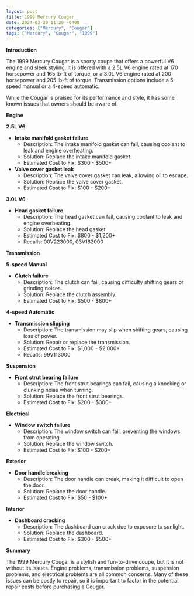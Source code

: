 ```yaml
---
layout: post
title: 1999 Mercury Cougar
date: 2024-03-30 11:29 -0400
categories: ["Mercury", "Cougar"]
tags: ["Mercury", "Cougar", "1999"]
---
```

**Introduction**

The 1999 Mercury Cougar is a sporty coupe that offers a powerful V6 engine and sleek styling. It is offered with a 2.5L V6 engine rated at 170 horsepower and 165 lb-ft of torque, or a 3.0L V6 engine rated at 200 horsepower and 205 lb-ft of torque. Transmission options include a 5-speed manual or a 4-speed automatic.

While the Cougar is praised for its performance and style, it has some known issues that owners should be aware of.

**Engine**

**2.5L V6**

* **Intake manifold gasket failure**
    * Description: The intake manifold gasket can fail, causing coolant to leak and engine overheating.
    * Solution: Replace the intake manifold gasket.
    * Estimated Cost to Fix: $300 - $500+
* **Valve cover gasket leak**
    * Description: The valve cover gasket can leak, allowing oil to escape.
    * Solution: Replace the valve cover gasket.
    * Estimated Cost to Fix: $100 - $200+

**3.0L V6**

* **Head gasket failure**
    * Description: The head gasket can fail, causing coolant to leak and engine overheating.
    * Solution: Replace the head gasket.
    * Estimated Cost to Fix: $800 - $1,200+
    * Recalls: 00V223000, 03V182000

**Transmission**

**5-speed Manual**

* **Clutch failure**
    * Description: The clutch can fail, causing difficulty shifting gears or grinding noises.
    * Solution: Replace the clutch assembly.
    * Estimated Cost to Fix: $500 - $800+

**4-speed Automatic**

* **Transmission slipping**
    * Description: The transmission may slip when shifting gears, causing loss of power.
    * Solution: Repair or replace the transmission.
    * Estimated Cost to Fix: $1,000 - $2,000+
    * Recalls: 99V113000

**Suspension**

* **Front strut bearing failure**
    * Description: The front strut bearings can fail, causing a knocking or clunking noise when turning.
    * Solution: Replace the front strut bearings.
    * Estimated Cost to Fix: $200 - $300+

**Electrical**

* **Window switch failure**
    * Description: The window switch can fail, preventing the windows from operating.
    * Solution: Replace the window switch.
    * Estimated Cost to Fix: $100 - $200+

**Exterior**

* **Door handle breaking**
    * Description: The door handle can break, making it difficult to open the door.
    * Solution: Replace the door handle.
    * Estimated Cost to Fix: $50 - $100+

**Interior**

* **Dashboard cracking**
    * Description: The dashboard can crack due to exposure to sunlight.
    * Solution: Replace the dashboard.
    * Estimated Cost to Fix: $300 - $500+

**Summary**

The 1999 Mercury Cougar is a stylish and fun-to-drive coupe, but it is not without its issues. Engine problems, transmission problems, suspension problems, and electrical problems are all common concerns. Many of these issues can be costly to repair, so it is important to factor in the potential repair costs before purchasing a Cougar.
